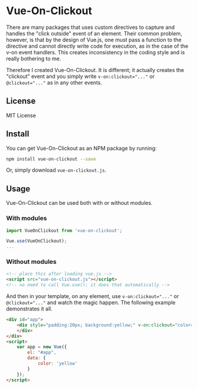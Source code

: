 # Vue-On-Clickout

There are many packages that uses custom directives to capture and
handles the "click outside" event of an element. Their common problem,
however, is that by the design of Vue.js, one must pass a function to
the directive and cannot directly write code for execution, as in the
case of the v-on event handlers. This creates inconsistency in
the coding style and is really bothering to me.

Therefore I created Vue-On-Clickout. It is different; it actually creates the "clickout" event
and you simply write `v-on:clickout="..."` or `@clickout="..."` as in
any other events.

## License

MIT License

## Install

You can get Vue-On-Clickout as an NPM package by running:
```bash
npm install vue-on-clickout --save
```
Or, simply download `vue-on-clickout.js`.


## Usage

Vue-On-Clickout can be used both with or without modules.

### With modules

```javascript
import VueOnClickout from 'vue-on-clickout';

Vue.use(VueOnClickout);
...
```

### Without modules

```html
<!-- place this after loading vue.js -->
<script src="vue-on-clickout.js"></script>
<!-- no need to call Vue.use(); it does that automatically -->
```

And then in your template, on any element, use `v-on:clickout="..."` or `@clickout="..."` and watch the magic happen. The following example demonstrates it all.

```html
<div id="app">
	<div style="padding:20px; background:yellow;" v-on:clickout="color='white'" v-on:click="color='yellow'">{{color}}
	</div>
</div>
<script>
	var app = new Vue({
		el: "#app",
		data: {
			color: 'yellow'
		}
	});
</script>
```